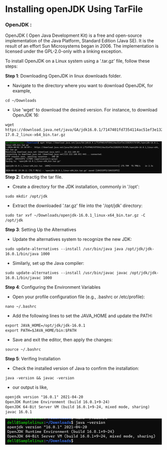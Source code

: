  # Installing openJDK Using TarFile
 ### OpenJDK :
OpenJDK ( Open Java Development Kit) is a free and open-source implementation of the Java Platform, Standard Edition (Java SE). It is the result of an effort Sun Microsystems began in 2006. The implementation is licensed under the GPL-2.0-only with a linking exception.
 
 To install OpenJDK on a Linux system using a '.tar.gz' file, follow these steps: 

 __Step 1__: Downloading OpenJDK in linux downloads folder.
 * Navigate to the directory where you want to download OpenJDK, for example,
 ```
 cd ~/Downloads
 ```
 
 * Use 'wget' to download the desired version. For instance, to download OpenJDK 16:
  ```
  wget https://download.java.net/java/GA/jdk16.0.1/7147401fd7354114ac51ef3e1328291f/9/GPL/openjdk-17.0.2_linux-x64_bin.tar.gz

  ```
![preview](./Images/jdk1.png)
 __Step 2__: Extractig the tar file.
  * Create a directory for the JDK installation, commonly in '/opt':
  ```
  sudo mkdir /opt/jdk
  ```

  * Extract the downloaded '.tar.gz' file into the '/opt/jdk' directory:
  ```
  sudo tar xvf ~/Downloads/openjdk-16.0.1_linux-x64_bin.tar.gz -C /opt/jdk
  ``` 

  __Step 3__: Setting Up the Alternatives
  * Update the alternatives system to recognize the new JDK:
  ```
  sudo update-alternatives --install /usr/bin/java java /opt/jdk/jdk-16.0.1/bin/java 1000
  ```

  * Similarly, set up the Java compiler:
  ```
  sudo update-alternatives --install /usr/bin/javac javac /opt/jdk/jdk-16.0.1/bin/javac 1000
  ```

  __Step 4__: Configuring the Environment Variables
  * Open your profile configuration file (e.g., .bashrc or /etc/profile):
  ```.
  nano ~/.bashrc
  ```

  * Add the following lines to set the JAVA_HOME and update the PATH:
  ```
  export JAVA_HOME=/opt/jdk/jdk-16.0.1
  export PATH=$JAVA_HOME/bin:$PATH
  ```
  
  * Save and exit the editor, then apply the changes:
  ```
  source ~/.bashrc
  ```

  __Step 5__: Verifing Installation
  * Check the installed version of Java to confirm the installation:
  ```
  java -version && javac -version
  ```

  * our output is like,
  ```
  openjdk version "16.0.1" 2021-04-20
  OpenJDK Runtime Environment (build 16.0.1+9-24)
  OpenJDK 64-Bit Server VM (build 16.0.1+9-24, mixed mode, sharing)
  javac 16.0.1
  ```
  ![preview](./Images/jdk2.png)

